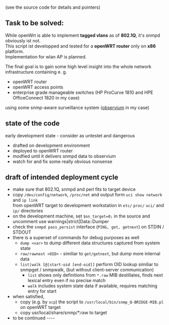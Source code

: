(see the source code for details and pointers)

## Task to be solved:  
While openWrt is able to implement **tagged vlans** as of **802.1Q**, it's snmpd obviously ist not.  
This script ist developped and tested for a **openWRT router** only on **x86** platform.  
Implementation for wlan AP is planned.  

The final goal is to gain some high level insight into the whole network infrastructure containing e. g.
- openWRT router
- openWRT access points
- enterprise grade manageable switches (HP ProCurve 1810 and HPE OfficeConnect 1820 in my case)

using some snmp-aware surveillance system ([observium](https://www.observium.org/) in my case)

## state of the code
early development state - consider as untestet and dangerous  
- drafted on development environment
- deployed to openWRT router
- modfied until it delivers snmpd data to observium
- watch for and fix some really obvious nonsense

## draft of intended deployment cycle 
- make sure that 802.1Q, snmpd and perl fits to target device
- copy `/dev/config/network`, `/proc/net`
and output form `uci show network` and `ip link`  
from openWRT target to development workstation in `etc/` `proc/` `uci/` and `ip/` directories
- on the development machine, set `$on_target=0;` in the source and uncomment use warnings|strict|Data::Dumper
- check the `snmpd pass_persist` interface (`PING, get, getnext`) on STDIN / STDOUT
- there is a superset of commands for debug purposes as well
  - `dump <var>` to dump different data structures captured from system state
  - `raw/rawnext <OID>` - similiar to `get/getnext`, but dump more internal data
  - `list|walk [@|start-oid [end-oid]]` perform OID lookup similiar to snmpget / snmpwalk,
    (but without client-server communication)
    - `list` shows only definitions from `*.raw` MIB destillates, finds next lexical entry even if no precise match
    - `walk` includes system state data if available, requires matching entry for start
- when satisfied,
  - copy (e.g. by `scp`) the script to `/usr/local/bin/snmp_Q-BRIDGE-MIB.pl` on openWRT target
  - copy usr/local/share/snmp/*.raw to target
-  to be continued ----

